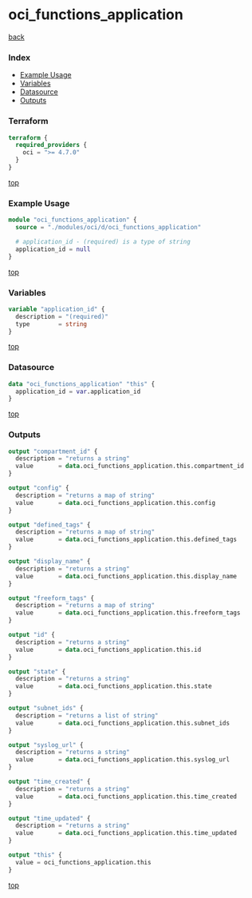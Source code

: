 # oci_functions_application

[back](../oci.md)

### Index

- [Example Usage](#example-usage)
- [Variables](#variables)
- [Datasource](#datasource)
- [Outputs](#outputs)

### Terraform

```terraform
terraform {
  required_providers {
    oci = ">= 4.7.0"
  }
}
```

[top](#index)

### Example Usage

```terraform
module "oci_functions_application" {
  source = "./modules/oci/d/oci_functions_application"

  # application_id - (required) is a type of string
  application_id = null
}
```

[top](#index)

### Variables

```terraform
variable "application_id" {
  description = "(required)"
  type        = string
}
```

[top](#index)

### Datasource

```terraform
data "oci_functions_application" "this" {
  application_id = var.application_id
}
```

[top](#index)

### Outputs

```terraform
output "compartment_id" {
  description = "returns a string"
  value       = data.oci_functions_application.this.compartment_id
}

output "config" {
  description = "returns a map of string"
  value       = data.oci_functions_application.this.config
}

output "defined_tags" {
  description = "returns a map of string"
  value       = data.oci_functions_application.this.defined_tags
}

output "display_name" {
  description = "returns a string"
  value       = data.oci_functions_application.this.display_name
}

output "freeform_tags" {
  description = "returns a map of string"
  value       = data.oci_functions_application.this.freeform_tags
}

output "id" {
  description = "returns a string"
  value       = data.oci_functions_application.this.id
}

output "state" {
  description = "returns a string"
  value       = data.oci_functions_application.this.state
}

output "subnet_ids" {
  description = "returns a list of string"
  value       = data.oci_functions_application.this.subnet_ids
}

output "syslog_url" {
  description = "returns a string"
  value       = data.oci_functions_application.this.syslog_url
}

output "time_created" {
  description = "returns a string"
  value       = data.oci_functions_application.this.time_created
}

output "time_updated" {
  description = "returns a string"
  value       = data.oci_functions_application.this.time_updated
}

output "this" {
  value = oci_functions_application.this
}
```

[top](#index)